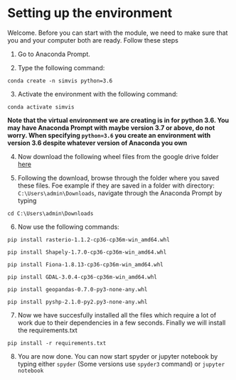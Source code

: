 
# Setting up the environment 

Welcome. Before you can start with the module, we need to make sure that you and your computer both are ready. Follow these steps 

1. Go to Anaconda Prompt. 

2. Type the following command: 

`conda create -n simvis python=3.6`

3. Activate the environment with the following command: 

`conda activate simvis`

**Note that the virtual environment we are creating is in for python 3.6. You may have Anaconda Prompt with maybe version 3.7 or above, do not worry. When specifying `python=3.6` you create an environment with version 3.6 despite whatever version of Anaconda you own**

4. Now download the following wheel files from the google drive folder <a href="https://drive.google.com/open?id=1-3R4ecMf1YHQC9D7utkUvrxJEcZNuZYD">here</a> 

5. Following the download, browse through the folder where you saved these files. Foe example if they are saved in a folder with directory:  `C:\Users\admin\Downloads`, navigate through the Anaconda Prompt by typing 

`cd C:\Users\admin\Downloads`

6. Now use the following commands: 

`pip install rasterio-1.1.2-cp36-cp36m-win_amd64.whl`

`pip install Shapely-1.7.0-cp36-cp36m-win_amd64.whl`

`pip install Fiona-1.8.13-cp36-cp36m-win_amd64.whl`

`pip install GDAL-3.0.4-cp36-cp36m-win_amd64.whl`

`pip install geopandas-0.7.0-py3-none-any.whl`

`pip install pyshp-2.1.0-py2.py3-none-any.whl`

7. Now we have succesfully installed all the files which require a lot of work due to their dependencies in a few seconds. Finally we will install the requirements.txt 

`pip install -r requirements.txt`

8. You are now done. You can now start spyder or jupyter notebook by typing either `spyder` (Some versions use `spyder3` command) or `jupyter notebook`  
